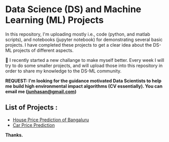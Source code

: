# Data Science (DS) and Machine Learning (ML) Projects



In this repository, I'm uploading mostly i.e., code (python, and matlab scripts), and notebooks (jupyter notebook) for demonstrating several basic projects. I have completed these projects to get a clear idea about the DS-ML projects of different aspects.

🚀 I recently started a new challange to make myself better. Every week I will try to do some smaller projects, and will upload those into this repository in order to share my knowledge to the DS-ML community. 

**REQUEST: I'm looking for the guidance motivated Data Scientists to help me build high environmental impact algorithms (CV essentially). You can email me (junhasan@gmail.com)**

## List of Projects :
- [House Price Prediction of Bangaluru](https://github.com/junayed/Data-Science-and-Machine-Learning-Projects/blob/master/House%20Price%20Prediction%20in%20Bangaluru/Home%20price%20prediction%20in%20Bangaluru.ipynb)
- [Car Price Prediction](https://github.com/junayed/Data-Science-and-Machine-Learning-Projects/blob/master/Car%20Price%20Prediction/Car%20Price%20Prediction.ipynb)




**Thanks.**
